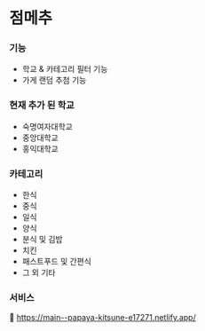 # 점메추

### 기능

- 학교 & 카테고리 필터 기능
- 가게 랜덤 추첨 기능

### 현재 추가 된 학교

- 숙명여자대학교
- 중앙대학교
- 홍익대학교

### 카테고리

- 한식
- 중식
- 일식
- 양식
- 분식 및 김밥
- 치킨
- 패스트푸드 및 간편식
- 그 외 기타

### 서비스

🔗 https://main--papaya-kitsune-e17271.netlify.app/
